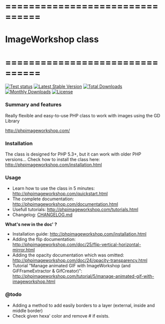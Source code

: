 # ================================
# ImageWorkshop class
# ================================

[![Test status](https://secure.travis-ci.org/Sybio/ImageWorkshop.png?branch=master)](https://travis-ci.org/Sybio/ImageWorkshop)
[![Latest Stable Version](https://poser.pugx.org/sybio/image-workshop/v/stable)](https://packagist.org/packages/sybio/image-workshop)
[![Total Downloads](https://poser.pugx.org/sybio/image-workshop/downloads)](https://packagist.org/packages/sybio/image-workshop)
[![Monthly Downloads](https://poser.pugx.org/sybio/image-workshop/d/monthly)](https://packagist.org/packages/sybio/image-workshop)
[![License](https://poser.pugx.org/sybio/image-workshop/license)](https://packagist.org/packages/sybio/image-workshop)

### Summary and features
Really flexible and easy-to-use PHP class to work with images using the GD Library

http://phpimageworkshop.com/

### Installation

The class is designed for PHP 5.3+, but it can work with older PHP versions... Check how to install the class here: http://phpimageworkshop.com/installation.html

### Usage

- Learn how to use the class in 5 minutes: http://phpimageworkshop.com/quickstart.html
- The complete documentation: http://phpimageworkshop.com/documentation.html
- Usefull tutorials: http://phpimageworkshop.com/tutorials.html
- Changelog: [CHANGELOG.md](CHANGELOG.md)

**What's new in the doc' ?**

- Installation guide: http://phpimageworkshop.com/installation.html
- Adding the flip documentation: http://phpimageworkshop.com/doc/25/flip-vertical-horizontal-mirror.html
- Adding the opacity documentation which was omitted: http://phpimageworkshop.com/doc/24/opacity-transparency.html
- Tutorial "Manage animated GIF with ImageWorkshop (and GiFFrameExtractor & GifCreator)": http://phpimageworkshop.com/tutorial/5/manage-animated-gif-with-imageworkshop.html

### @todo
- Adding a method to add easily borders to a layer (external, inside and middle border)
- Check given hexa' color and remove # if exists.
